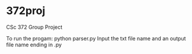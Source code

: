 # 372proj
CSc 372 Group Project

To run the progam:
python parser.py
Input the txt file name
and an output file name ending in .py
